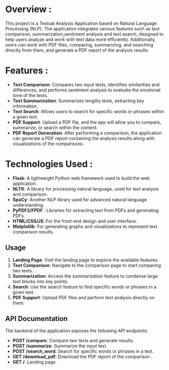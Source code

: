 # **Overview :**
This project is a Textual Analysis Application based on Natural Language Processing (NLP). The application integrates various features such as text comparison, summarization,sentiment analysis and text search, designed to help users analyze and work with text data more efficiently. Additionally, users can work with PDF files, comparing, summarizing, and searching directly from them, and generate a PDF report of the analysis results.

# **Features :**
- **Text Comparison**: Compares two input texts, identifies similarities and differences, and performs sentiment analysis to evaluate the emotional tone of the texts.<br>
- **Text Summarization**: Summarizes lengthy texts, extracting key information.<br>
- **Text Search**: Allows users to search for specific words or phrases within a given text.<br>
- **PDF Support**: Upload a PDF file, and the app will allow you to compare, summarize, or search within the content.<br>
- **PDF Report Generation**: After performing a comparison, the application can generate a PDF report containing the analysis results along with visualizations of the comparisons.

# **Technologies Used :** 
- **Flask**: A lightweight Python web framework used to build the web application.<br>
- **NLTK**: A library for processing natural language, used for text analysis and comparison.<br>
- **SpaCy**: Another NLP library used for advanced natural language understanding.<br>
- **PyPDF2/FPDF** : Libraries for extracting text from PDFs and generating PDFs.<br>
- **HTML/CSS/JS**: For the front-end design and user interface.<br>
- **Matplotlib**: For generating graphs and visualizations to represent text comparison results.<br>


## Usage
1. **Landing Page**: Visit the landing page to explore the available features.
2. **Text Comparison**: Navigate to the comparison page to start comparing two texts.
3. **Summarization**: Access the summarization feature to condense large text blocks into key points.
4. **Search**: Use the search feature to find specific words or phrases in a given text.
5. **PDF Support**: Upload PDF files and perform text analysis directly on them.

## API Documentation
The backend of the application exposes the following API endpoints:

- **POST /compare**: Compare two texts and generate results.
- **POST /summarize**: Summarize the input text.
- **POST /search_word**: Search for specific words or phrases in a text.
- **GET /download_pdf**: Download the PDF report of the comparison .
- **GET /**: Landing page.

